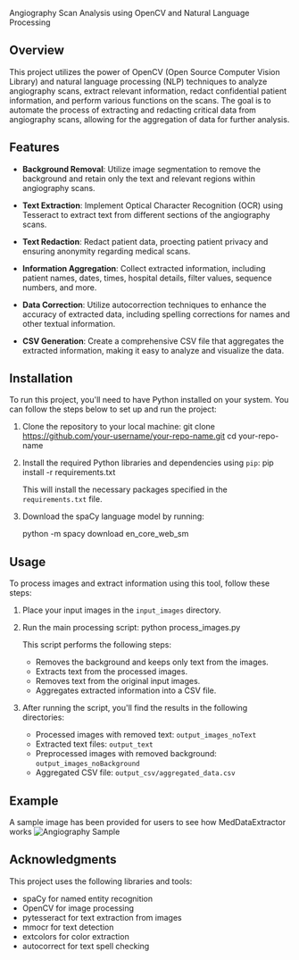 Angiography Scan Analysis using OpenCV and Natural Language Processing


## Overview

This project utilizes the power of OpenCV (Open Source Computer Vision Library) and natural language processing (NLP) techniques to analyze angiography scans, extract relevant information, redact confidential patient information, and perform various functions on the scans. The goal is to automate the process of extracting and redacting critical data from angiography scans, allowing for the aggregation of data for further analysis.

## Features

- **Background Removal**: Utilize image segmentation to remove the background and retain only the text and relevant regions within angiography scans.

- **Text Extraction**: Implement Optical Character Recognition (OCR) using Tesseract to extract text from different sections of the angiography scans.
  
- **Text Redaction**: Redact patient data, proecting patient privacy and ensuring anonymity regarding medical scans.

- **Information Aggregation**: Collect extracted information, including patient names, dates, times, hospital details, filter values, sequence numbers, and more.

- **Data Correction**: Utilize autocorrection techniques to enhance the accuracy of extracted data, including spelling corrections for names and other textual information.

- **CSV Generation**: Create a comprehensive CSV file that aggregates the extracted information, making it easy to analyze and visualize the data.


## Installation

To run this project, you'll need to have Python installed on your system. You can follow the steps below to set up and run the project:

1. Clone the repository to your local machine:
   git clone https://github.com/your-username/your-repo-name.git
   cd your-repo-name

2. Install the required Python libraries and dependencies using `pip`:
    pip install -r requirements.txt

   This will install the necessary packages specified in the `requirements.txt` file.

4. Download the spaCy language model by running:

   python -m spacy download en_core_web_sm

## Usage

To process images and extract information using this tool, follow these steps:

1. Place your input images in the `input_images` directory.

2. Run the main processing script:
   python process_images.py

   This script performs the following steps:
   
   - Removes the background and keeps only text from the images.
   - Extracts text from the processed images.
   - Removes text from the original input images.
   - Aggregates extracted information into a CSV file.

3. After running the script, you'll find the results in the following directories:
   - Processed images with removed text: `output_images_noText`
   - Extracted text files: `output_text`
   - Preprocessed images with removed background: `output_images_noBackground`
   - Aggregated CSV file: `output_csv/aggregated_data.csv`

## Example
A sample image has been provided for users to see how MedDataExtractor works
![Angiography Sample](images/angiography_sample.jpg)


## Acknowledgments

This project uses the following libraries and tools:
- spaCy for named entity recognition
- OpenCV for image processing
- pytesseract for text extraction from images
- mmocr for text detection
- extcolors for color extraction
- autocorrect for text spell checking
